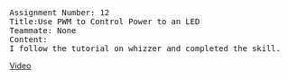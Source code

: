 <pre>
Assignment Number: 12
Title:Use PWM to Control Power to an LED
Teammate: None
Content:
I follow the tutorial on whizzer and completed the skill.
</pre>
[Video](https://drive.google.com/open?id=1uTZacag9feEWpE57mLfASJd9Ch94CB9R)



